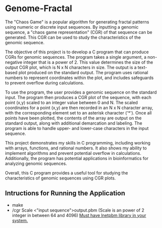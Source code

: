 # Genome-Fractal
The "Chaos Game" is a popular algorithm for generating fractal patterns using numeric or discrete input sequences. By inputting a genomic sequence, a "chaos game representation" (CGR) of that sequence can be generated. This CGR can be used to study the characteristics of the genomic sequence.

The objective of this project is to develop a C program that can produce CGRs for genomic sequences. The program takes a single argument, a non-negative integer that is a power of 2. This value determines the size of the output CGR plot, which is N x N characters in size. The output is a text-based plot produced on the standard output. The program uses rational numbers to represent coordinates within the plot, and includes safeguards to prevent overflow during calculations.

To use the program, the user provides a genomic sequence on the standard input. The program then produces a CGR plot of the sequence, with each point (x,y) scaled to an integer value between 0 and N. The scaled coordinates for a point (x,y) are then recorded in an N x N character array, with the corresponding element set to an asterisk character ('*'). Once all points have been plotted, the contents of the array are output on the standard output, along with additional demarcation and labeling. The program is able to handle upper- and lower-case characters in the input sequence.

This project demonstrates my skills in C programming, including working with arrays, functions, and rational numbers. It also shows my ability to implement algorithms and prevent potential overflow in calculations. Additionally, the program has potential applications in bioinformatics for analyzing genomic sequences.

Overall, this C program provides a useful tool for studying the characteristics of genomic sequences using CGR plots.

## Intructions for Running the Application

* make
* /cgr Scale <"input sequence">output.pbm (Scale is an power of 2 integer in between 64 and 4096)
[Must have lnetpbm library in your system.](http://netpbm.sourceforge.net/getting_netpbm.php)

